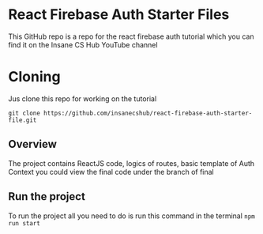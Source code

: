# React Firebase Auth Starter Files

This GitHub repo is a repo for the react firebase auth tutorial which you can find it on the Insane CS Hub YouTube channel 


# Cloning
Jus clone this repo for working on the tutorial

``git clone https://github.com/insanecshub/react-firebase-auth-starter-file.git``

## Overview

The project contains ReactJS code, logics of routes, basic template of Auth Context you could view the final code under the branch of final

## Run the project

To run the project all you need to do is run this command in the terminal
`npm run start`
